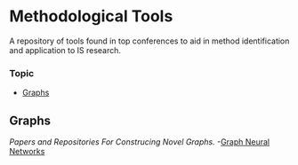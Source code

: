 # Methodological Tools
A repository of tools found in top conferences to aid in method identification and application to IS research.

### Topic
- [Graphs](#Graphs)

## Graphs
*Papers and Repositories For Construcing Novel Graphs.*
-[Graph Neural Networks](https://repository.hkbu.edu.hk/cgi/viewcontent.cgi?article=1000&context=vprd_ja)
